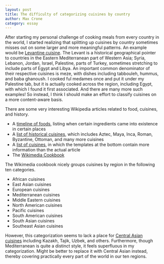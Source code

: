 ```yaml
---
layout: post
title: The difficulty of categorizing cuisines by country
author: Max Crone
category: essay
---
```


After starting my personal challenge of cooking meals from every country in the world, I started realizing that splitting up cuisines by country sometimes misses out on some larger and more meaningful patterns.
An example would be [Levantine cuisine](https://en.wikipedia.org/wiki/Levantine_cuisine).
The Levant is a historical geographical pointer to countries in the Eastern Mediterranean part of Western Asia; Syria, Lebanon, Jordan, Israel, Palestine, parts of Turkey, sometimes stretching to include parts of Egypt and Libya.
An important common denominator of their respective cuisines is meze, with dishes including tabbouleh, hummus, and baba ghanoush.
I cooked ful medames once and put it under my Palestine tab, but it is actually cooked across the region, including Egypt, with which I found it first associated.
And there are many more such examples!
So instead, I think I should make an effort to classify cuisines on a more content-aware basis.

There are some very interesting Wikipedia articles related to food, cuisines, and history.

- A [timeline of foods](https://en.wikipedia.org/wiki/Timeline_of_food), listing when certain ingredients came into existence in certain places
- A [list of historical cuisines](https://en.wikipedia.org/wiki/List_of_historical_cuisines), which includes Aztec, Maya, Inca, Roman, Byzantine, Ottoman, and many more cuisines
- A [list of cuisines](https://en.wikipedia.org/wiki/List_of_cuisines), in which the templates at the bottom contain more information than the actual article
- The [Wikimedia Cookbook](https://en.wikibooks.org/wiki/Cookbook:Table_of_Contents)

The Wikimedia cookbook nicely groups cuisines by region in the following ten categories.

- African cuisines
- East Asian cuisines
- European cuisines
- Mediterranean cuisines
- Middle Eastern cuisines
- North American cuisines
- Pacific cuisines
- South American cuisines
- South Asian cuisines
- Southeast Asian cuisines

However, this categorization seems to lack a place for [Central Asian cuisines](https://en.wikipedia.org/wiki/List_of_Asian_cuisines#Central_Asian_cuisine) including Kazakh, Tajik, Uzbek, and others.
Furthermore, though Mediterranean is quite a distinct style, it feels superfluous in my categorization.
Might be better to replace it with Central Asian instead, thereby covering practically every part of the world in our ten regions.
